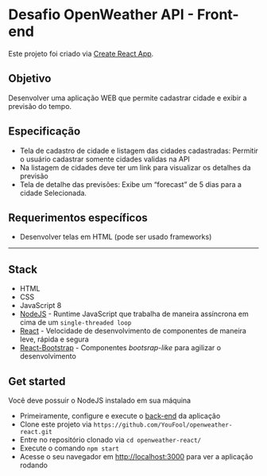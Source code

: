 # Desafio OpenWeather API - Front-end

Este projeto foi criado via [Create React App](https://github.com/facebook/create-react-app).

## Objetivo
Desenvolver uma aplicação WEB que permite cadastrar cidade e exibir a previsão do
tempo.

## Especificação
* Tela de cadastro de cidade e listagem das cidades cadastradas: Permitir o usuário
cadastrar somente cidades validas na API
* Na listagem de cidades deve ter um link para visualizar os detalhes da previsão
* Tela de detalhe das previsões: Exibe um “forecast” de 5 dias para a cidade
Selecionada.

## Requerimentos específicos
* Desenvolver telas em HTML (pode ser usado frameworks)

---

## Stack
* HTML
* CSS
* JavaScript 8
* [NodeJS](https://nodejs.org/en/) - Runtime JavaScript que trabalha de maneira assíncrona em cima de um `single-threaded loop`
* [React](https://reactjs.org/) - Velocidade de desenvolvimento de componentes de maneira leve, rápida e segura
* [React-Bootstrap](https://react-bootstrap.netlify.com/) - Componentes *bootsrap-like* para agilizar o desenvolvimento


## Get started
Você deve possuir o NodeJS instalado em sua máquina

* Primeiramente, configure e execute o [back-end](https://github.com/YouFool/openweather-api) da aplicação
* Clone este projeto via `https://github.com/YouFool/openweather-react.git`
* Entre no repositório clonado via `cd openweather-react/`
* Execute o comando `npm start`
* Acesse o seu navegador em [http://localhost:3000](http://localhost:3000) para ver a aplicação rodando